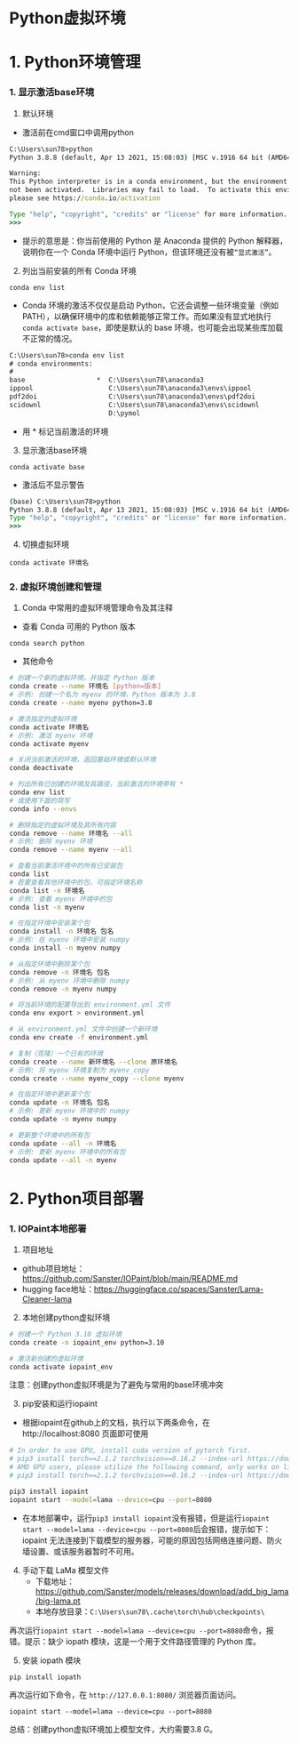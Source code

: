 # Python虚拟环境


# 1. Python环境管理

### 1. 显示激活base环境

1. 默认环境

- 激活前在cmd窗口中调用python

```cmd
C:\Users\sun78>python
Python 3.8.8 (default, Apr 13 2021, 15:08:03) [MSC v.1916 64 bit (AMD64)] :: Anaconda, Inc. on win32

Warning:
This Python interpreter is in a conda environment, but the environment has
not been activated.  Libraries may fail to load.  To activate this environment
please see https://conda.io/activation

Type "help", "copyright", "credits" or "license" for more information.
>>>
```

- 提示的意思是：你当前使用的 Python 是 Anaconda 提供的 Python 解释器，说明你在一个 Conda 环境中运行 Python，但该环境还没有被`“显式激活”`。


2. 列出当前安装的所有 Conda 环境

```
conda env list
```

- Conda 环境的激活不仅仅是启动 Python，它还会调整一些环境变量（例如 PATH），以确保环境中的库和依赖能够正常工作。而如果没有显式地执行 `conda activate base`，即使是默认的 base 环境，也可能会出现某些库加载不正常的情况。

```cmd
C:\Users\sun78>conda env list
# conda environments:
#
base                  *  C:\Users\sun78\anaconda3
ippool                   C:\Users\sun78\anaconda3\envs\ippool
pdf2doi                  C:\Users\sun78\anaconda3\envs\pdf2doi
scidownl                 C:\Users\sun78\anaconda3\envs\scidownl
                         D:\pymol
```

- 用 * 标记当前激活的环境


3. 显示激活base环境

```
conda activate base
```

- 激活后不显示警告

```cmd
(base) C:\Users\sun78>python
Python 3.8.8 (default, Apr 13 2021, 15:08:03) [MSC v.1916 64 bit (AMD64)] :: Anaconda, Inc. on win32
Type "help", "copyright", "credits" or "license" for more information.
>>>
```

4. 切换虚拟环境

```
conda activate 环境名
```


### 2. 虚拟环境创建和管理

1. Conda 中常用的虚拟环境管理命令及其注释

- 查看 Conda 可用的 Python 版本

```
conda search python
```

- 其他命令

```bash
# 创建一个新的虚拟环境，并指定 Python 版本
conda create --name 环境名 [python=版本]
# 示例: 创建一个名为 myenv 的环境，Python 版本为 3.8
conda create --name myenv python=3.8

# 激活指定的虚拟环境
conda activate 环境名
# 示例: 激活 myenv 环境
conda activate myenv

# 关闭当前激活的环境，返回基础环境或默认环境
conda deactivate

# 列出所有已创建的环境及其路径，当前激活的环境带有 *
conda env list
# 或使用下面的简写
conda info --envs

# 删除指定的虚拟环境及其所有内容
conda remove --name 环境名 --all
# 示例: 删除 myenv 环境
conda remove --name myenv --all

# 查看当前激活环境中的所有已安装包
conda list
# 若要查看其他环境中的包，可指定环境名称
conda list -n 环境名
# 示例: 查看 myenv 环境中的包
conda list -n myenv

# 在指定环境中安装某个包
conda install -n 环境名 包名
# 示例: 在 myenv 环境中安装 numpy
conda install -n myenv numpy

# 从指定环境中删除某个包
conda remove -n 环境名 包名
# 示例: 从 myenv 环境中删除 numpy
conda remove -n myenv numpy

# 将当前环境的配置导出到 environment.yml 文件
conda env export > environment.yml

# 从 environment.yml 文件中创建一个新环境
conda env create -f environment.yml

# 复制（克隆）一个已有的环境
conda create --name 新环境名 --clone 原环境名
# 示例: 将 myenv 环境复制为 myenv_copy
conda create --name myenv_copy --clone myenv

# 在指定环境中更新某个包
conda update -n 环境名 包名
# 示例: 更新 myenv 环境中的 numpy
conda update -n myenv numpy

# 更新整个环境中的所有包
conda update --all -n 环境名
# 示例: 更新 myenv 环境中的所有包
conda update --all -n myenv
```


# 2. Python项目部署

### 1. IOPaint本地部署

1. 项目地址
  - github项目地址：https://github.com/Sanster/IOPaint/blob/main/README.md
  - hugging face地址：https://huggingface.co/spaces/Sanster/Lama-Cleaner-lama


2. 本地创建python虚拟环境

```bash
# 创建一个 Python 3.10 虚拟环境
conda create -n iopaint_env python=3.10

# 激活新创建的虚拟环境
conda activate iopaint_env
```

注意：创建python虚拟环境是为了避免与常用的base环境冲突


3. pip安装和运行iopaint

- 根据iopaint在github上的文档，执行以下两条命令，在 http://localhost:8080 页面即可使用

```bash
# In order to use GPU, install cuda version of pytorch first.
# pip3 install torch==2.1.2 torchvision==0.16.2 --index-url https://download.pytorch.org/whl/cu118
# AMD GPU users, please utilize the following command, only works on linux, as pytorch is not yet supported on Windows with ROCm.
# pip3 install torch==2.1.2 torchvision==0.16.2 --index-url https://download.pytorch.org/whl/rocm5.6

pip3 install iopaint
iopaint start --model=lama --device=cpu --port=8080
```

- 在本地部署中，运行`pip3 install iopaint`没有报错，但是运行`iopaint start --model=lama --device=cpu --port=8080`后会报错，提示如下：iopaint 无法连接到下载模型的服务器，可能的原因包括网络连接问题、防火墙设置、或该服务器暂时不可用。

4. 手动下载 LaMa 模型文件
   - 下载地址：https://github.com/Sanster/models/releases/download/add_big_lama/big-lama.pt
   - 本地存放目录：`C:\Users\sun78\.cache\torch\hub\checkpoints\`

再次运行`iopaint start --model=lama --device=cpu --port=8080`命令，报错。提示：缺少 iopath 模块，这是一个用于文件路径管理的 Python 库。


5. 安装 iopath 模块

```
pip install iopath
```

再次运行如下命令，在 `http://127.0.0.1:8080/` 浏览器页面访问。

```
iopaint start --model=lama --device=cpu --port=8080
```

总结：创建python虚拟环境加上模型文件，大约需要3.8 G。

